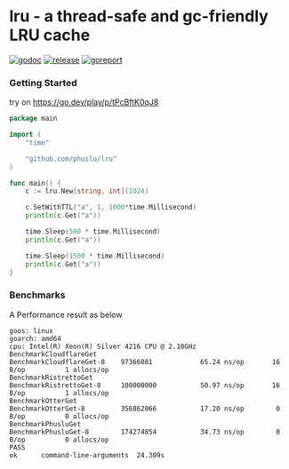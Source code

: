 # lru - a thread-safe and gc-friendly LRU cache

[![godoc][godoc-img]][godoc] [![release][release-img]][release] [![goreport][goreport-img]][goreport]

### Getting Started

try on https://go.dev/play/p/tPcBftK0qJ8
```go
package main

import (
	"time"

	"github.com/phuslu/lru"
)

func main() {
	c := lru.New[string, int](1024)

	c.SetWithTTL("a", 1, 1000*time.Millisecond)
	println(c.Get("a"))

	time.Sleep(500 * time.Millisecond)
	println(c.Get("a"))

	time.Sleep(1500 * time.Millisecond)
	println(c.Get("a"))
}
```

### Benchmarks

A Performance result as below
```
goos: linux
goarch: amd64
cpu: Intel(R) Xeon(R) Silver 4216 CPU @ 2.10GHz
BenchmarkCloudflareGet
BenchmarkCloudflareGet-8   	97366081	        65.24 ns/op	      16 B/op	       1 allocs/op
BenchmarkRistrettoGet
BenchmarkRistrettoGet-8    	100000000	        50.97 ns/op	      16 B/op	       1 allocs/op
BenchmarkOtterGet
BenchmarkOtterGet-8        	356862066	        17.20 ns/op	       0 B/op	       0 allocs/op
BenchmarkPhusluGet
BenchmarkPhusluGet-8       	174274854	        34.73 ns/op	       0 B/op	       0 allocs/op
PASS
ok  	command-line-arguments	24.309s
```

[godoc-img]: http://img.shields.io/badge/godoc-reference-blue.svg
[godoc]: https://godoc.org/github.com/phuslu/lru
[release-img]: https://img.shields.io/github/v/tag/phuslu/lru?label=release
[release]: https://github.com/phuslu/lru/releases
[goreport-img]: https://goreportcard.com/badge/github.com/phuslu/lru
[goreport]: https://goreportcard.com/report/github.com/phuslu/lru
